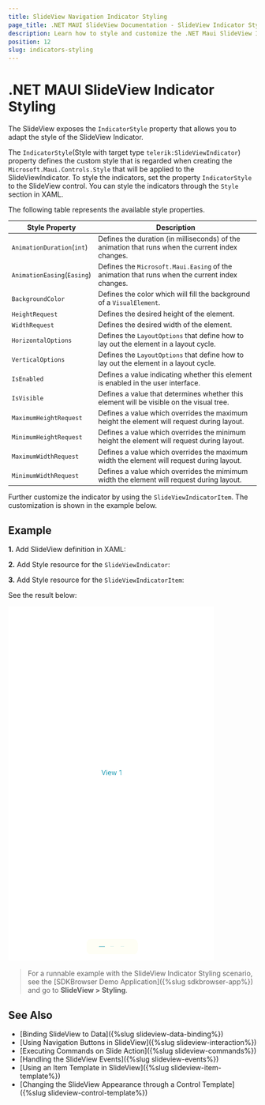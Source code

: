 ```yaml
---
title: SlideView Navigation Indicator Styling
page_title: .NET MAUI SlideView Documentation - SlideView Indicator Styling
description: Learn how to style and customize the .NET Maui SlideView Indicators.
position: 12
slug: indicators-styling
---
```


# .NET MAUI SlideView Indicator Styling

The SlideView exposes the `IndicatorStyle` property that allows you to adapt the style of the SlideView Indicator.

The `IndicatorStyle`(Style with target type `telerik:SlideViewIndicator`) property defines the custom style that is regarded when creating the `Microsoft.Maui.Controls.Style` that will be applied to the SlideViewIndicator. To style the indicators, set the property `IndicatorStyle` to the SlideView control. You can style the indicators through the `Style` section in XAML.

The following table represents the available style properties.

|Style Property|Description|
|--------------|-----------|
| `AnimationDuration`(`int`)|Defines the duration (in milliseconds) of the animation that runs when the current index changes.|
| `AnimationEasing`(`Easing`)|Defines the `Microsoft.Maui.Easing` of the animation that runs when the current index changes.|
| `BackgroundColor`|Defines the color which will fill the background of a `VisualElement`.|
| `HeightRequest`|Defines the desired height of the element.|
| `WidthRequest`|Defines the desired width of the element.|
| `HorizontalOptions`|Defines the `LayoutOptions` that define how to lay out the element in a layout cycle.|
| `VerticalOptions`|Defines the `LayoutOptions` that define how to lay out the element in a layout cycle.|
| `IsEnabled`|Defines a value indicating whether this element is enabled in the user interface.|
| `IsVisible`|Defines a value that determines whether this element will be visible on the visual tree.|
| `MaximumHeightRequest`|Defines a value which overrides the maximum height the element will request during layout.|
| `MinimumHeightRequest`|Defines a value which overrides the minimum height the element will request during layout.|
| `MaximumWidthRequest`|Defines a value which overrides the maximum width the element will request during layout.|
| `MinimumWidthRequest`|Defines a value which overrides the mimimum width the element will request during layout.|

Further customize the indicator by using the `SlideViewIndicatorItem`. The customization is shown in the example below.

## Example

**1.** Add SlideView definition in XAML:

<snippet id='slideview-indicator-styling' />

**2.** Add Style resource for the `SlideViewIndicator`:

<snippet id='slideview-indicator-styling-resource' />

**3.** Add Style resource for the `SlideViewIndicatorItem`:

<snippet id='slideview-indicator-item-custom-template' />

See the result below:

![.NET MAUI SlideView Indicator Styling](images/slideview-indicator-styling.gif)

> For a runnable example with the SlideView Indicator Styling scenario, see the [SDKBrowser Demo Application]({%slug sdkbrowser-app%}) and go to **SlideView > Styling**.

## See Also

- [Binding SlideView to Data]({%slug slideview-data-binding%})
- [Using Navigation Buttons in SlideView]({%slug slideview-interaction%})
- [Executing Commands on Slide Action]({%slug slideview-commands%})
- [Handling the SlideView Events]({%slug slideview-events%})
- [Using an Item Template in SlideView]({%slug slideview-item-template%})
- [Changing the SlideView Appearance through a Control Template]({%slug slideview-control-template%})
